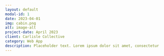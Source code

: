 ```yaml
---
layout: default
modal-id: 1
date: 2023-04-01
img: cabin.png
alt: image-alt
project-date: April 2023
client: Carlisle Collective
category: Web App
description: Placeholder text. Lorem ipsum dolor sit amet, consectetur adipisicing elit.
---
```

